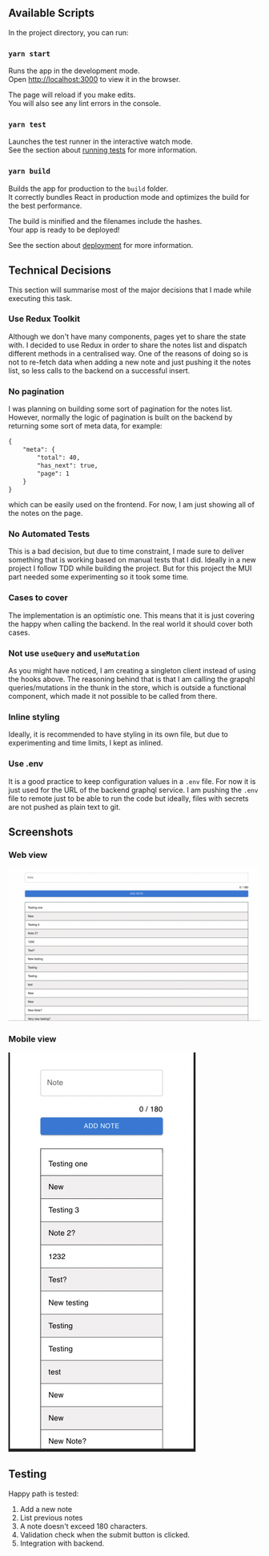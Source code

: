 ## Available Scripts

In the project directory, you can run:

### `yarn start`

Runs the app in the development mode.\
Open [http://localhost:3000](http://localhost:3000) to view it in the browser.

The page will reload if you make edits.\
You will also see any lint errors in the console.

### `yarn test`

Launches the test runner in the interactive watch mode.\
See the section about [running tests](https://facebook.github.io/create-react-app/docs/running-tests) for more
information.

### `yarn build`

Builds the app for production to the `build` folder.\
It correctly bundles React in production mode and optimizes the build for the best performance.

The build is minified and the filenames include the hashes.\
Your app is ready to be deployed!

See the section about [deployment](https://facebook.github.io/create-react-app/docs/deployment) for more information.

## Technical Decisions

This section will summarise most of the major decisions that I made while executing this task.

### Use Redux Toolkit

Although we don't have many components, pages yet to share the state with. I decided to use Redux in order to share the
notes list and dispatch different methods in a centralised way.
One of the reasons of doing so is not to re-fetch data when adding a new note and just pushing it the notes list, so
less calls to the backend on a successful insert.

### No pagination

I was planning on building some sort of pagination for the notes list. However, normally the logic of pagination is
built on the backend by returning some sort of meta data, for example:

```
{
    "meta": {
        "total": 40,
        "has_next": true,
        "page": 1
    }
}
```

which can be easily used on the frontend. For now, I am just showing all of the notes on the page.

### No Automated Tests

This is a bad decision, but due to time constraint, I made sure to deliver something that is working based on manual
tests that I did.
Ideally in a new project I follow TDD while building the project. But for this project the MUI part needed some
experimenting so it took some time.

### Cases to cover

The implementation is an optimistic one. This means that it is just covering the happy when calling the backend. In the
real world it should cover both cases.

### Not use `useQuery` and `useMutation`

As you might have noticed, I am creating a singleton client instead of using the hooks above. The reasoning behind that
is that I am calling
the grapqhl queries/mutations in the thunk in the store, which is outside a functional component, which made it not
possible to be called from there.

### Inline styling

Ideally, it is recommended to have styling in its own file, but due to experimenting and time limits, I kept as inlined.

### Use .env

It is a good practice to keep configuration values in a `.env` file. For now it is just used for the URL of the backend
graphql service.
I am pushing the `.env` file to remote just to be able to run the code but ideally, files with secrets are not pushed as
plain text to git.

## Screenshots

### Web view

![img.png](screenshots/desktop.png)

### Mobile view

![img.png](screenshots/mobile.png)

## Testing

Happy path is tested:

1. Add a new note
2. List previous notes
3. A note doesn't exceed 180 characters.
4. Validation check when the submit button is clicked.
5. Integration with backend.
